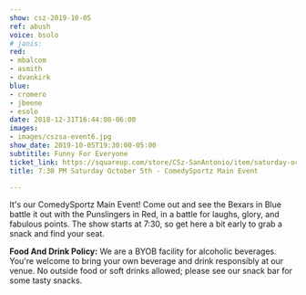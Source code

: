 ```yaml
---
show: csz-2019-10-05
ref: abush
voice: bsolo
# janis:
red:
- mbalcom
- asmith
- dvankirk
blue:
- cromero
- jbeene
- esolo
date: 2018-12-31T16:44:08-06:00
images:
- images/cszsa-event6.jpg
show_date: 2019-10-05T19:30:00-05:00
subtitile: Funny For Everyone
ticket_link: https://squareup.com/store/CSz-SanAntonio/item/saturday-oct-th-pm-comedysportz-main-event
title: 7:30 PM Saturday October 5th - ComedySportz Main Event

---
```

It's our ComedySportz Main Event! Come out and see the Bexars in Blue battle it out with the Punslingers in Red, in a battle for laughs, glory, and fabulous points. The show starts at 7:30, so get here a bit early to grab a snack and find your seat.

**Food And Drink Policy:** We are a BYOB facility for alcoholic beverages. You're welcome to bring your own beverage and drink responsibly at our venue. No outside food or soft drinks allowed; please see our snack bar for some tasty snacks.

